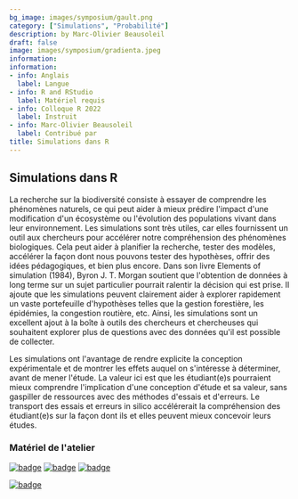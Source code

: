 ```yaml
---
bg_image: images/symposium/gault.png
category: ["Simulations", "Probabilité"]
description: by Marc-Olivier Beausoleil
draft: false
image: images/symposium/gradienta.jpeg
information:
information:
- info: Anglais
  label: Langue
- info: R and RStudio
  label: Matériel requis
- info: Colloque R 2022
  label: Instruit
- info: Marc-Olivier Beausoleil
  label: Contribué par
title: Simulations dans R
---
```


## Simulations dans R

La recherche sur la biodiversité consiste à essayer de comprendre les phénomènes naturels, ce qui peut aider à mieux prédire l'impact d'une modification d'un écosystème ou l'évolution des populations vivant dans leur environnement. Les simulations sont très utiles, car elles fournissent un outil aux chercheurs pour accélérer notre compréhension des phénomènes biologiques. Cela peut aider à planifier la recherche, tester des modèles, accélérer la façon dont nous pouvons tester des hypothèses, offrir des idées pédagogiques, et bien plus encore. Dans son livre Elements of simulation (1984), Byron J. T. Morgan soutient que l'obtention de données à long terme sur un sujet particulier pourrait ralentir la décision qui est prise. Il ajoute que les simulations peuvent clairement aider à explorer rapidement un vaste portefeuille d'hypothèses telles que la gestion forestière, les épidémies, la congestion routière, etc. Ainsi, les simulations sont un excellent ajout à la boîte à outils des chercheurs et chercheuses qui souhaitent explorer plus de questions avec des données qu'il est possible de collecter.

Les simulations ont l'avantage de rendre explicite la conception expérimentale et de montrer les effets auquel on s'intéresse à déterminer, avant de mener l'étude. La valeur ici est que les étudiant(e)s pourraient mieux comprendre l'implication d'une conception d'étude et sa valeur, sans gaspiller de ressources avec des méthodes d'essais et d'erreurs. Le transport des essais et erreurs in silico accélérerait la compréhension des étudiant(e)s sur la façon dont ils et elles peuvent mieux concevoir leurs études.

### Matériel de l'atelier 

[![badge](https://img.shields.io/static/v1?style=for-the-badge&label=Présentation&message=Ouvrir&color=BF616A)](https://beausoleilmo.github.io/Rsimulation/workshopXX-en.html#1) [![badge](https://img.shields.io/static/v1?style=for-the-badge&label=Script&message=R&color=B48EAD)](https://github.com/beausoleilmo/Rsimulation/blob/6786d553e657db08ae28a31c5a4764dade704400/workshopXX-En/scripts/workshopXX-en.r) [![badge](https://img.shields.io/static/v1?style=for-the-badge&label=Cheatsheet&message=R&color=8FBCBB)](https://docs.google.com/presentation/d/11bNgLUCyvlL8Ndq_nF-N6T71dZwgETbhbSHuc40VqvU/edit?usp=sharing)

[![badge](https://img.shields.io/static/v1?style=social&logo=github&label=GitHub&message=beausoleilmo&color=BF616A)](https://github.com/beausoleilmo/Rsimulation)